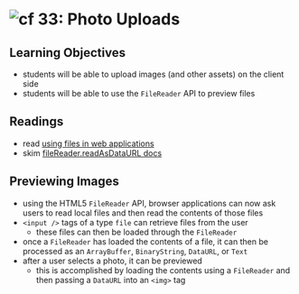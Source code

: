 ![cf](http://i.imgur.com/7v5ASc8.png) 33: Photo Uploads
====

## Learning Objectives
* students will be able to upload images (and other assets) on the client side
* students will be able to use the `FileReader` API to preview files

## Readings
* read [using files in web applications](https://developer.mozilla.org/en-US/docs/Using_files_from_web_applications)
* skim [fileReader.readAsDataURL docs](https://developer.mozilla.org/en-US/docs/Web/API/FileReader/readAsDataURL)

## Previewing Images
* using the HTML5 `FileReader` API, browser applications can now ask users to read local files and then read the contents of those files
* `<input />` tags of a type `file` can retrieve files from the user
  * these files can then be loaded through the `FileReader`
* once a `FileReader` has loaded the contents of a file, it can then be processed as an `ArrayBuffer`, `BinaryString`, `DataURL`, or `Text`
* after a user selects a photo, it can be previewed
  * this is accomplished by loading the contents using a `FileReader` and then passing a `DataURL` into an `<img>` tag
